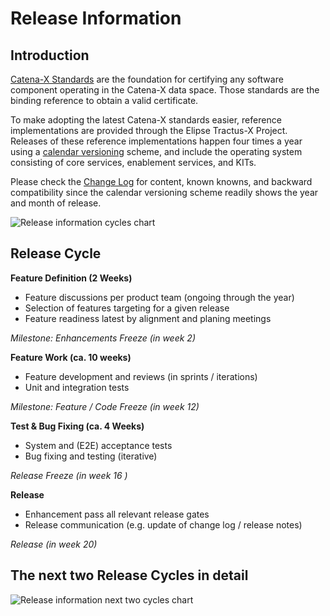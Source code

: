 # Release Information

## Introduction

[Catena-X Standards](https://catena-x.net/de/standard-library) are the foundation for certifying any software component operating in the Catena-X data space. Those standards are the binding reference to obtain a valid certificate.

To make adopting the latest Catena-X standards easier, reference implementations are provided through the Elipse Tractus-X Project. Releases of these reference implementations happen four times a year using a [calendar versioning](https://calver.org/) scheme, and include the operating system consisting of core services, enablement services, and KITs.

Please check the [Change Log](/CHANGELOG) for content, known knowns, and backward compatibility since the calendar versioning scheme readily shows the year and month of release.

![Release information cycles chart](@site/static/img/release-information-cycles.png)

## Release Cycle

**Feature Definition (2 Weeks)**

- Feature discussions per product team (ongoing through the year)
- Selection of features targeting for a given release
- Feature readiness latest by alignment and planing meetings

_Milestone: Enhancements Freeze (in week 2)_

**Feature Work (ca. 10 weeks)**

- Feature development and reviews (in sprints / iterations)
- Unit and integration tests

_Milestone: Feature / Code Freeze (in week 12)_

**Test & Bug Fixing (ca. 4 Weeks)**

- System and (E2E) acceptance tests
- Bug fixing and testing (iterative)

_Release Freeze (in week 16 )_

**Release**

- Enhancement pass all relevant release gates
- Release communication (e.g. update of change log / release notes)

_Release (in week 20)_

## The next two Release Cycles in detail

![Release information next two cycles chart](@site/static/img/release-information-next-two-cycles.png)
